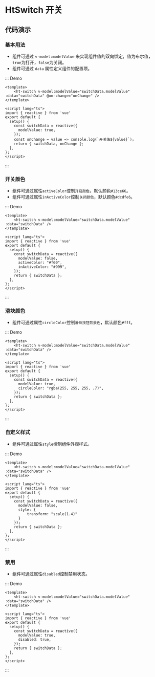 # HtSwitch 开关

## 代码演示

### 基本用法

- 组件可通过 `v-model:modelValue` 来实现组件值的双向绑定，值为布尔值，`true`为打开，`false`为关闭。
- 组件可通过 `data` 属性定义组件的配置项。


::: Demo
```vue demo
<template>
    <ht-switch v-model:modelValue="switchData.modelValue" :data="switchData" @on-change="onChange" />
</template>

<script lang="ts">
import { reactive } from 'vue'
export default {
  setup() {
    const switchData = reactive({
      modelValue: true,
    });
    const onChange = value => console.log(`开关值${value}`);
    return { switchData, onChange };
  },
};
</script>
```
:::

### 开关颜色

- 组件可通过属性`activeColor`控制`开启颜色`，默认颜色`#13ce66`。
- 组件可通过属性`inActiveColor`控制`关闭颜色`，默认颜色`#dcdfe6`。


::: Demo
```vue demo
<template>
    <ht-switch v-model:modelValue="switchData.modelValue" :data="switchData" />
</template>

<script lang="ts">
import { reactive } from 'vue'
export default {
  setup() {
    const switchData = reactive({
      modelValue: false, 
      activeColor: "#f60", 
      inActiveColor: "#999",
    });
    return { switchData };
  },
};
</script>
```
:::


### 滑块颜色

- 组件可通过属性`circleColor`控制`滑块按钮背景色`，默认颜色`#fff`。


::: Demo
```vue demo
<template>
    <ht-switch v-model:modelValue="switchData.modelValue" :data="switchData" />
</template>

<script lang="ts">
import { reactive } from 'vue'
export default {
  setup() {
    const switchData = reactive({
      modelValue: true, 
      circleColor: "rgba(255, 255, 255, .7)",
    });
    return { switchData };
  },
};
</script>
```
:::


### 自定义样式

- 组件可通过属性`style`控制组件外观样式。


::: Demo
```vue demo
<template>
    <ht-switch v-model:modelValue="switchData.modelValue" :data="switchData" />
</template>

<script lang="ts">
import { reactive } from 'vue'
export default {
  setup() {
    const switchData = reactive({
      modelValue: false, 
      style: {
          transform: "scale(1.4)"
      }
    });
    return { switchData };
  },
};
</script>
```
:::


### 禁用

- 组件可通过属性`disabled`控制禁用状态。

::: Demo
```vue demo
<template>
    <ht-switch v-model:modelValue="switchData.modelValue" :data="switchData" />
</template>

<script lang="ts">
import { reactive } from 'vue'
export default {
  setup() {
    const switchData = reactive({
      modelValue: true, 
      disabled: true,
    });
    return { switchData };
  },
};
</script>
```
:::